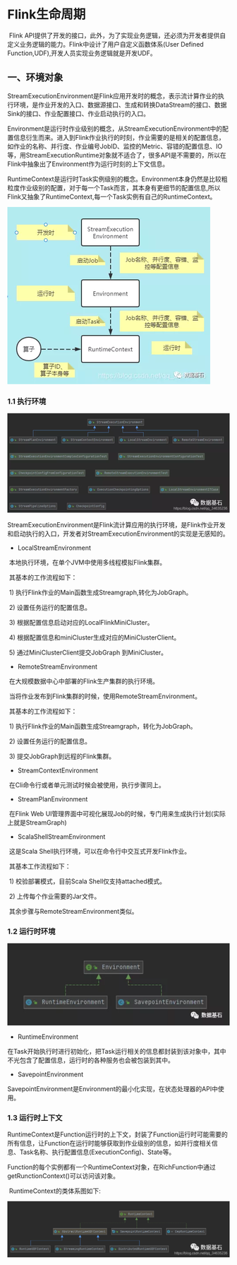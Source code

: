  # Flink生命周期



​	Flink API提供了开发的接口，此外，为了实现业务逻辑，还必须为开发者提供自定义业务逻辑的能力。Flink中设计了用户自定义函数体系(User Defined Function,UDF),开发人员实现业务逻辑就是开发UDF。

## 一、环境对象

​        StreamExecutionEnvironment是Flink应用开发时的概念，表示流计算作业的执行环境，是作业开发的入口、数据源接口、生成和转换DataStream的接口、数据Sink的接口、作业配置接口、作业启动执行的入口。

​        Environment是运行时作业级别的概念，从StreamExecutionEnvironment中的配置信息衍生而来。进入到Flink作业执行的时刻，作业需要的是相关的配置信息，如作业的名称、并行度、作业编号JobID、监控的Metric、容错的配置信息、IO等，用StreamExecutionRuntime对象就不适合了，很多API是不需要的，所以在Flink中抽象出了Environment作为运行时刻的上下文信息。

​        RuntimeContext是运行时Task实例级别的概念。Environment本身仍然是比较粗粒度作业级别的配置，对于每一个Task而言，其本身有更细节的配置信息,所以Flink又抽象了RuntimeContext,每一个Task实例有自己的RuntimeContext。

 ![å¾ç](flink生命周期.assets/640.webp)

### 1.1 执行环境

![å¾ç](flink生命周期.assets/640-1632989807185.webp)

StreamExecutionEnvironment是Flink流计算应用的执行环境，是Flink作业开发和启动执行的入口，开发者对StreamExecutionEnvironment的实现是无感知的。

- LocalStreamEnvironment

​        本地执行环境，在单个JVM中使用多线程模拟Flink集群。

​        其基本的工作流程如下：

​        1) 执行Flink作业的Main函数生成Streamgraph,转化为JobGraph。

​        2) 设置任务运行的配置信息。

​        3) 根据配置信息启动对应的LocalFlinkMiniCluster。

​        4) 根据配置信息和miniCluster生成对应的MiniClusterClient。

​        5) 通过MiniClusterClient提交JobGraph 到MiniCluster。

- RemoteStreamEnvironment

​        在大规模数据中心中部署的Flink生产集群的执行环境。

​        当将作业发布到Flink集群的时候，使用RemoteStreamEnvironment。

​        其基本的工作流程如下：

​        1) 执行Flink作业的Main函数生成Streamgraph，转化为JobGraph。

​        2) 设置任务运行的配置信息。

​        3) 提交JobGraph到远程的Flink集群。

- StreamContextEnvironment

​        在Cli命令行或者单元测试时候会被使用，执行步骤同上。

- StreamPlanEnvironment

​        在Flink Web UI管理界面中可视化展现Job的时候，专门用来生成执行计划(实际上就是StreamGraph)

- ScalaShellStreamEnvironment

​        这是Scala Shell执行环境，可以在命令行中交互式开发Flink作业。

​        其基本工作流程如下：

​        1) 校验部署模式，目前Scala Shell仅支持attached模式。

​        2) 上传每个作业需要的Jar文件。

​        其余步骤与RemoteStreamEnvironment类似。

### 1.2 运行时环境

![å¾ç](flink生命周期.assets/640-1632990000942.webp)



- RuntimeEnvironment

​        在Task开始执行时进行初始化，把Task运行相关的信息都封装到该对象中，其中不光包含了配置信息，运行时的各种服务也会被包装到其中。

- SavepointEnvironment

​        SavepointEnvironment是Environment的最小化实现，在状态处理器的API中使用。

### 1.3 运行时上下文

​       RuntimeContext是Function运行时的上下文，封装了Function运行时可能需要的所有信息，让Function在运行时能够获取到作业级别的信息，如并行度相关信息、Task名称、执行配置信息(ExecutionConfig)、State等。

​         Function的每个实例都有一个RuntimeContext对象，在RichFunction中通过getRunctionContext()可以访问该对象。

​        RuntimeContext的类体系图如下:

![å¾ç](flink生命周期.assets/640.png)







































































